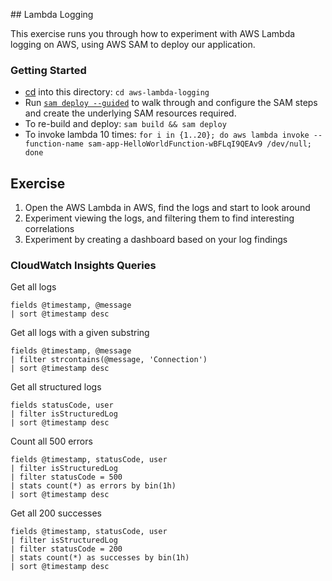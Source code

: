 ## Lambda Logging

This exercise runs you through how to experiment with AWS Lambda logging on AWS, using AWS SAM to deploy our application. 

### Getting Started

* [cd](https://en.wikipedia.org/wiki/Cd_(command)) into this directory: `cd aws-lambda-logging`
* Run [`sam deploy --guided`](https://docs.aws.amazon.com/serverless-application-model/latest/developerguide/sam-cli-command-reference-sam-deploy.html) to walk through and configure the SAM steps and create the underlying SAM resources required. 
* To re-build and deploy: `sam build && sam deploy`
* To invoke lambda 10 times: `for i in {1..20}; do aws lambda invoke --function-name sam-app-HelloWorldFunction-wBFLqI9QEAv9 /dev/null; done`

## Exercise

1. Open the AWS Lambda in AWS, find the logs and start to look around
2. Experiment viewing the logs, and filtering them to find interesting correlations
3. Experiment by creating a dashboard based on your log findings

### CloudWatch Insights Queries

Get all logs

```
fields @timestamp, @message
| sort @timestamp desc
```

Get all logs with a given substring

```
fields @timestamp, @message
| filter strcontains(@message, 'Connection')
| sort @timestamp desc
```

Get all structured logs

```
fields statusCode, user
| filter isStructuredLog
| sort @timestamp desc
```

Count all 500 errors

```
fields @timestamp, statusCode, user
| filter isStructuredLog
| filter statusCode = 500
| stats count(*) as errors by bin(1h)
| sort @timestamp desc
```

Get all 200 successes

```
fields @timestamp, statusCode, user
| filter isStructuredLog
| filter statusCode = 200
| stats count(*) as successes by bin(1h)
| sort @timestamp desc
```